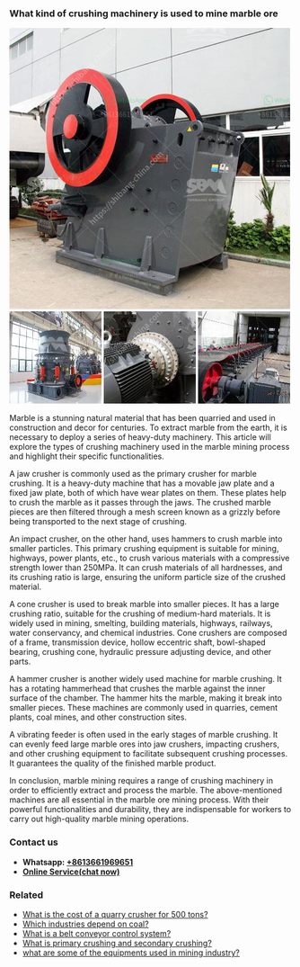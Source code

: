 <h3>What kind of crushing machinery is used to mine marble ore</h3><img src='1701742761.jpg' alt=''><p>Marble is a stunning natural material that has been quarried and used in construction and decor for centuries. To extract marble from the earth, it is necessary to deploy a series of heavy-duty machinery. This article will explore the types of crushing machinery used in the marble mining process and highlight their specific functionalities.</p><p>A jaw crusher is commonly used as the primary crusher for marble crushing. It is a heavy-duty machine that has a movable jaw plate and a fixed jaw plate, both of which have wear plates on them. These plates help to crush the marble as it passes through the jaws. The crushed marble pieces are then filtered through a mesh screen known as a grizzly before being transported to the next stage of crushing.</p><p>An impact crusher, on the other hand, uses hammers to crush marble into smaller particles. This primary crushing equipment is suitable for mining, highways, power plants, etc., to crush various materials with a compressive strength lower than 250MPa. It can crush materials of all hardnesses, and its crushing ratio is large, ensuring the uniform particle size of the crushed material.</p><p>A cone crusher is used to break marble into smaller pieces. It has a large crushing ratio, suitable for the crushing of medium-hard materials. It is widely used in mining, smelting, building materials, highways, railways, water conservancy, and chemical industries. Cone crushers are composed of a frame, transmission device, hollow eccentric shaft, bowl-shaped bearing, crushing cone, hydraulic pressure adjusting device, and other parts.</p><p>A hammer crusher is another widely used machine for marble crushing. It has a rotating hammerhead that crushes the marble against the inner surface of the chamber. The hammer hits the marble, making it break into smaller pieces. These machines are commonly used in quarries, cement plants, coal mines, and other construction sites.</p><p>A vibrating feeder is often used in the early stages of marble crushing. It can evenly feed large marble ores into jaw crushers, impacting crushers, and other crushing equipment to facilitate subsequent crushing processes. It guarantees the quality of the finished marble product.</p><p>In conclusion, marble mining requires a range of crushing machinery in order to efficiently extract and process the marble. The above-mentioned machines are all essential in the marble ore mining process. With their powerful functionalities and durability, they are indispensable for workers to carry out high-quality marble mining operations.</p><h3>Contact us</h3><ul><li><strong>Whatsapp:&nbsp;<a href="https://wa.me/8613661969651">+8613661969651</a></strong></li><li><a href="https://swt.shibang-china.com/?git&amp;zhl&amp;What kind of crushing machinery is used to mine marble ore"><strong>Online Service(chat now)</strong></a></li></ul><h3>Related</h3><ul><li><a href='What is the cost of a quarry crusher for 500 tons.md'>What is the cost of a quarry crusher for 500 tons?</a></li><li><a href='Which industries depend on coal.md'>Which industries depend on coal?</a></li><li><a href='What is a belt conveyor control system.md'>What is a belt conveyor control system?</a></li><li><a href='What is primary crushing and secondary crushing.md'>What is primary crushing and secondary crushing?</a></li><li><a href='what are some of the equipments used in mining industry.md'>what are some of the equipments used in mining industry?</a></li></ul>
